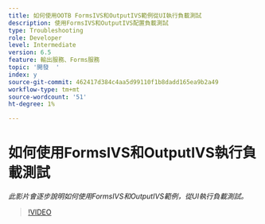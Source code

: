 ```yaml
---
title: 如何使用OOTB FormsIVS和OutputIVS範例從UI執行負載測試
description: 使用FormsIVS和OutputIVS配置負載測試
type: Troubleshooting
role: Developer
level: Intermediate
version: 6.5
feature: 輸出服務、Forms服務
topic: '開發  '
index: y
source-git-commit: 462417d384c4aa5d99110f1b8dadd165ea9b2a49
workflow-type: tm+mt
source-wordcount: '51'
ht-degree: 1%

---
```



# 如何使用FormsIVS和OutputIVS執行負載測試

*此影片會逐步說明如何使用FormsIVS和OutputIVS範例，從UI執行負載測試。*

>[!VIDEO](https://video.tv.adobe.com/v/335507?quality=9&learn=on)
